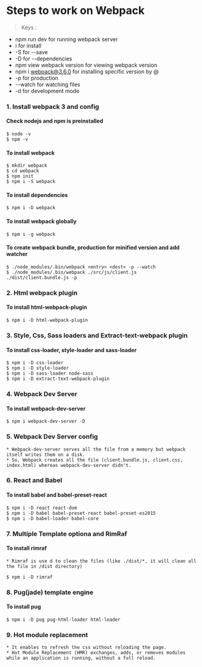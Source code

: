 # Steps to work on Webpack

> Keys : 

 * npm run dev for running webpack server
 * i for install 
 * -S for --save
 * -D for --dependencies
 * npm view webpack version for viewing webpack version
 * npm i webpack@3.6.0 for installing specific version by @
 * -p for production
 * --watch for watching files
 * -d for development mode

### 1. Install webpack 3 and config
#### Check nodejs and npm is preinstalled 
    $ node -v
    $ npm -v
    
#### To install webpack 
    $ mkdir webpack
    $ cd webpack
    $ npm init
    $ npm i -S webpack  
       
#### To install dependencies
    $ npm i -D webpack

#### To install webpack globally
    $ npm i -g webpack

#### To create webpack bundle, production for minified version and add watcher    
    $ ./node_modules/.bin/webpack <entry> <dest> -p --watch
    $ ./node_modules/.bin/webpack ./src/js/client.js ./dist/client.bundle.js -p

### 2. Html webpack plugin
#### To install html-webpack-plugin
    $ npm i -D html-webpack-plugin

### 3. Style, Css, Sass loaders and Extract-text-webpack plugin
#### To install css-loader, style-loader and sass-loader 
    $ npm i -D css-loader
    $ npm i -D style-loader
    $ npm i -D sass-loader node-sass
    $ npm i -D extract-text-webpack-plugin 

### 4. Webpack Dev Server
#### To install webpack-dev-server
    $ npm i webpack-dev-server -D

### 5. Webpack Dev Server config
    * Webpack-dev-server serves all the file from a memory but webpack itself writes them on a disk.
    * So, Webpack creates all the file (client.bundle.js, client.css, index.html) whereas webpack-dev-server didn't. 
    
### 6. React and Babel 
#### To install babel and babel-preset-react
    $ npm i -D react react-dom
    $ npm i -D babel babel-preset-react babel-preset-es2015
    $ npm i -D babel-loader babel-core

### 7. Multiple Template optiona and RimRaf
#### To install rimraf
    * Rimraf is use d to clean the files (like ./dist/*, it will clean all the file in /dist directory)
     
    $ npm i -D rimraf
    
### 8. Pug(jade) template engine
#### To install pug
    $ npm i -D pug pug-html-loader html-loader
    
### 9. Hot module replacement
    * It enables to refresh the css without reloading the page.
    * Hot Module Replacement (HMR) exchanges, adds, or removes modules while an application is running, without a full reload.